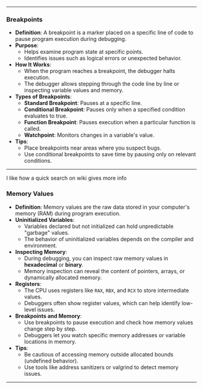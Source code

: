 

---

### **Breakpoints**

- **Definition**: A breakpoint is a marker placed on a specific line of code to pause program execution during debugging.
- **Purpose**:
    - Helps examine program state at specific points.
    - Identifies issues such as logical errors or unexpected behavior.
- **How It Works**:
    - When the program reaches a breakpoint, the debugger halts execution.
    - The debugger allows stepping through the code line by line or inspecting variable values and memory.
- **Types of Breakpoints**:
    - **Standard Breakpoint**: Pauses at a specific line.
    - **Conditional Breakpoint**: Pauses only when a specified condition evaluates to true.
    - **Function Breakpoint**: Pauses execution when a particular function is called.
    - **Watchpoint**: Monitors changes in a variable's value.
- **Tips**:
    - Place breakpoints near areas where you suspect bugs.
    - Use conditional breakpoints to save time by pausing only on relevant conditions.

---
I like how a quick search on wiki gives more info 


### **Memory Values**

- **Definition**: Memory values are the raw data stored in your computer's memory (RAM) during program execution.
- **Uninitialized Variables**:
    - Variables declared but not initialized can hold unpredictable "garbage" values.
    - The behavior of uninitialized variables depends on the compiler and environment.
- **Inspecting Memory**:
    - During debugging, you can inspect raw memory values in **hexadecimal** or **binary**.
    - Memory inspection can reveal the content of pointers, arrays, or dynamically allocated memory.
- **Registers**:
    - The CPU uses registers like `RAX`, `RBX`, and `RCX` to store intermediate values.
    - Debuggers often show register values, which can help identify low-level issues.
- **Breakpoints and Memory**:
    - Use breakpoints to pause execution and check how memory values change step by step.
    - Debuggers let you watch specific memory addresses or variable locations in memory.
- **Tips**:
    - Be cautious of accessing memory outside allocated bounds (undefined behavior).
    - Use tools like address sanitizers or valgrind to detect memory issues.

---
